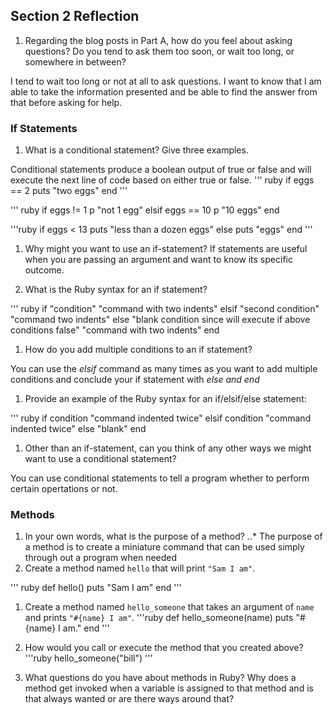 ## Section 2 Reflection

1. Regarding the blog posts in Part A, how do you feel about asking questions? Do you tend to ask them too soon, or wait too long, or somewhere in between?

I tend to wait too long or not at all to ask questions. I want to know that I am able to take the information presented
and be able to find the answer from that before asking for help.

### If Statements

1. What is a conditional statement? Give three examples.

Conditional statements produce a boolean output of true or false and will execute the next line of code based on either true or false.
''' ruby
if eggs == 2
  puts "two eggs"
end
'''

''' ruby
if eggs != 1
  p "not 1 egg"
elsif eggs == 10
  p "10 eggs"
end

'''ruby
if eggs < 13
  puts "less than a dozen eggs"
else
  puts "eggs"
end
'''

1. Why might you want to use an if-statement?
If statements are useful when you are passing an argument and want to know its specific outcome.

1. What is the Ruby syntax for an if statement?

''' ruby
if "condition"
  "command with two indents"
elsif "second condition"
  "command two indents"
else "blank condition since will execute if above conditions false"
  "command with two indents"
end


1. How do you add multiple conditions to an if statement?

You can use the *elsif* command as many times as you want to add multiple conditions and conclude your if statement with *else and end*

1. Provide an example of the Ruby syntax for an if/elsif/else statement:

''' ruby
if condition
  "command indented twice"
elsif condition
  "command indented twice"
else "blank"
end

1. Other than an if-statement, can you think of any other ways we might want to use a conditional statement?

You can use conditional statements to tell a program whether to perform certain opertations or not.

### Methods

1. In your own words, what is the purpose of a method?
..* The purpose of a method is to create a miniature command that can be used simply through out a program when needed
1. Create a method named `hello` that will print `"Sam I am"`.

''' ruby
def hello()
  puts "Sam I am"
end
'''

1. Create a method named `hello_someone` that takes an argument of `name` and prints `"#{name} I am"`.
'''ruby
def hello_someone(name)
  puts "#{name} I am."
end
'''

1. How would you call or execute the method that you created above?
'''ruby
hello_someone("bill")
'''

1. What questions do you have about methods in Ruby?
Why does a method get invoked when a variable is assigned to that method and is that always wanted or are there ways around that?
